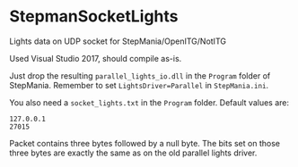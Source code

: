 # StepmanSocketLights
Lights data on UDP socket for StepMania/OpenITG/NotITG

Used Visual Studio 2017, should compile as-is.

Just drop the resulting `parallel_lights_io.dll` in the `Program` folder of StepMania.
Remember to set `LightsDriver=Parallel` in `StepMania.ini`.

You also need a `socket_lights.txt` in the `Program` folder.
Default values are:
```
127.0.0.1
27015
```

Packet contains three bytes followed by a null byte.
The bits set on those three bytes are exactly the same as on the old parallel lights driver.